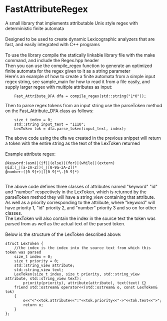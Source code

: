 # FastAttributeRegex

A small library that implements attributable Unix style regex with deterministic finite automata<br>
<br>
Designed to be used to create dynamic Lexicographic analyzers that are fast, and easily integrated with C++ programs<br>
<br>
To use the library compile the statically linkable library file with the make command, and include the Regex.hpp header<br>
Then you can use the compile_regex function to generate an optimized finite automata for the regex given to it as a string parameter<br>
Here's an example of how to create a finite automata from a simple input regex string, see sample_main for how to read it from a file easily, and supply larger regex with multiple attributes as input:

```
    Fast_Attribute_DFA dfa = compile_regex(std::string("1*0"));
```
Then to parse regex tokens from an input string use the parseToken method on the Fast_Attribute_DFA class as follows:
```
    size_t index = 0;
    std::string input_text = "1110";
    LexToken tok = dfa.parse_token(input_text, index);
```
The above code using the dfa we created in the previous snippet will return a token with the entire string as the text of the LexToken returned<br>
<br>
Example attribute regex:

```
@keyword:(asm)|(if)|(else)|(for)|(while)|(extern)
@id:(_|[a-zA-Z])(_|[0-9a-zA-Z])*
@number:([0-9]+)|([0-9]*\.[0-9]*)
```
<br>
The above code defines three classes of attributes named "keyword" "id" and "number" respectively in the LexToken, which is returned by the parseToken method they will have a string_view containing that attribute.<br>
As well as a priority corresponding to the attribute, where "keyword" will have priority 1, "id" priority 2, and "number" priority 3 and so on for other classes.<br>
The LexToken will also contain the index in the source text the token was parsed from as well as the actual text of the parsed token.<br>
<br>
Below is the structure of the LexToken described above:

```
struct LexToken {
    //the index is the index into the source text from which this token was parsed
    size_t index = 0;
    size_t priority = 0;
    std::string_view attribute;
    std::string_view text;
    LexToken(size_t index, size_t priority, std::string_view attribute, std::string_view text): 
        priority(priority), attribute(attribute), text(text) {}
    friend std::ostream& operator<<(std::ostream& o, const LexToken& tok)
    {
        o<<"<"<<tok.attribute<<":"<<tok.priority<<"->"<<tok.text<<">";
        return o;
    }
};
```